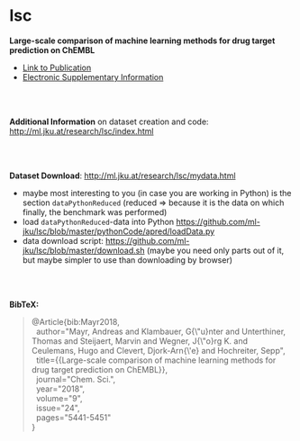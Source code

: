 # lsc
**Large-scale comparison of machine learning methods for drug target prediction on ChEMBL**
* [Link to Publication](https://pubs.rsc.org/en/content/articlelanding/2018/sc/c8sc00148k#!divAbstract)
* [Electronic Supplementary Information](http://www.rsc.org/suppdata/c8/sc/c8sc00148k/c8sc00148k1.pdf)

<br>
<br>

**Additional Information** on dataset creation and code: http://ml.jku.at/research/lsc/index.html

<br>
<br>

**Dataset Download**: http://ml.jku.at/research/lsc/mydata.html
* maybe most interesting to you (in case you are working in Python) is the section `dataPythonReduced` (reduced <span>&#8658;</span> because it is the data on which finally, the benchmark was performed)
* load `dataPythonReduced`-data into Python https://github.com/ml-jku/lsc/blob/master/pythonCode/apred/loadData.py
* data download script: https://github.com/ml-jku/lsc/blob/master/download.sh (maybe you need only parts out of it, but maybe simpler to use than downloading by browser)
<br>
<br>

**BibTeX:**

>@Article{bib:Mayr2018,\
>&nbsp;&nbsp;author="Mayr, Andreas and Klambauer, G{\\"u}nter and Unterthiner, Thomas and Steijaert, Marvin and Wegner, J{\\"o}rg K. and Ceulemans, Hugo and Clevert, Djork-Arn{\\'e} and Hochreiter, Sepp",\
>&nbsp;&nbsp;title={{Large-scale comparison of machine learning methods for drug target prediction on ChEMBL}},\
>&nbsp;&nbsp;journal="Chem. Sci.",\
>&nbsp;&nbsp;year="2018",\
>&nbsp;&nbsp;volume="9",\
>&nbsp;&nbsp;issue="24",\
>&nbsp;&nbsp;pages="5441-5451"\
>} 
